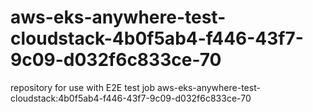 # aws-eks-anywhere-test-cloudstack-4b0f5ab4-f446-43f7-9c09-d032f6c833ce-70
repository for use with E2E test job aws-eks-anywhere-test-cloudstack:4b0f5ab4-f446-43f7-9c09-d032f6c833ce-70
